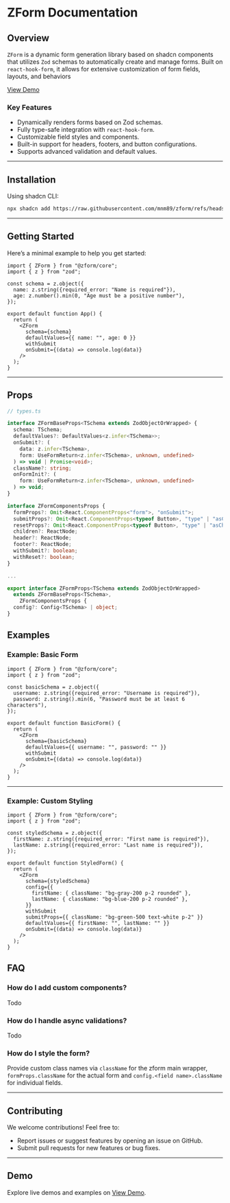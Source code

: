 # ZForm Documentation

## Overview

`ZForm` is a dynamic form generation library based on shadcn components that utilizes `Zod` schemas to automatically create and manage forms. Built on `react-hook-form`, it allows for extensive customization of form fields, layouts, and behaviors

[View Demo](https://mnm-zform.vercel.app/)

### Key Features

- Dynamically renders forms based on Zod schemas.
- Fully type-safe integration with `react-hook-form`.
- Customizable field styles and components.
- Built-in support for headers, footers, and button configurations.
- Supports advanced validation and default values.

---

## Installation

Using shadcn CLI:

```bash
npx shadcn add https://raw.githubusercontent.com/mnm89/zform/refs/heads/main/setup.json
```

---

## Getting Started

Here’s a minimal example to help you get started:

```tsx
import { ZForm } from "@zform/core";
import { z } from "zod";

const schema = z.object({
  name: z.string({required_error: "Name is required"}),
  age: z.number().min(0, "Age must be a positive number"),
});

export default function App() {
  return (
    <ZForm
      schema={schema}
      defaultValues={{ name: "", age: 0 }}
      withSubmit
      onSubmit={(data) => console.log(data)}
    />
  );
}
```

---

## Props

```ts
// types.ts

interface ZFormBaseProps<TSchema extends ZodObjectOrWrapped> {
  schema: TSchema;
  defaultValues?: DefaultValues<z.infer<TSchema>>;
  onSubmit?: (
    data: z.infer<TSchema>,
    form: UseFormReturn<z.infer<TSchema>, unknown, undefined>
  ) => void | Promise<void>;
  className?: string;
  onFormInit?: (
    form: UseFormReturn<z.infer<TSchema>, unknown, undefined>
  ) => void;
}

interface ZFormComponentsProps {
  formProps?: Omit<React.ComponentProps<"form">, "onSubmit">;
  submitProps?: Omit<React.ComponentProps<typeof Button>, "type" | "asChild">;
  resetProps?: Omit<React.ComponentProps<typeof Button>, "type" | "asChild">;
  children?: ReactNode;
  header?: ReactNode;
  footer?: ReactNode;
  withSubmit?: boolean;
  withReset?: boolean;
}

...

export interface ZFormProps<TSchema extends ZodObjectOrWrapped>
  extends ZFormBaseProps<TSchema>,
    ZFormComponentsProps {
  config?: Config<TSchema> | object;
}
```

## Examples

### Example: Basic Form

```tsx
import { ZForm } from "@zform/core";
import { z } from "zod";

const basicSchema = z.object({
  username: z.string({required_error: "Username is required"}),
  password: z.string().min(6, "Password must be at least 6 characters"),
});

export default function BasicForm() {
  return (
    <ZForm
      schema={basicSchema}
      defaultValues={{ username: "", password: "" }}
      withSubmit
      onSubmit={(data) => console.log(data)}
    />
  );
}
```

---

### Example: Custom Styling

```tsx
import { ZForm } from "@zform/core";
import { z } from "zod";

const styledSchema = z.object({
  firstName: z.string({required_error: "First name is required"}),
  lastName: z.string({required_error: "Last name is required"}),
});

export default function StyledForm() {
  return (
    <ZForm
      schema={styledSchema}
      config={{
        firstName: { className: "bg-gray-200 p-2 rounded" },
        lastName: { className: "bg-blue-200 p-2 rounded" },
      }}
      withSubmit
      submitProps={{ className: "bg-green-500 text-white p-2" }}
      defaultValues={{ firstName: "", lastName: "" }}
      onSubmit={(data) => console.log(data)}
    />
  );
}
```

## FAQ

### How do I add custom components?

Todo

### How do I handle async validations?

Todo

### How do I style the form?

Provide custom class names via `className` for the zform main wrapper, `formProps.className` for the actual form and `config.<field name>.className` for individual fields.

---

## Contributing

We welcome contributions! Feel free to:

- Report issues or suggest features by opening an issue on GitHub.
- Submit pull requests for new features or bug fixes.

---

## Demo

Explore live demos and examples on [View Demo](https://mnm-zform.vercel.app/examples).

